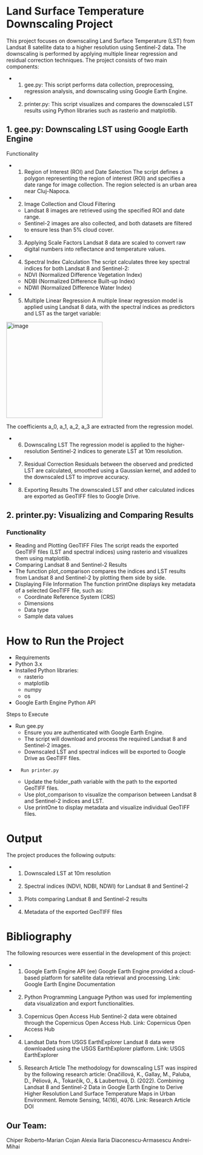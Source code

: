 # Land Surface Temperature Downscaling Project

This project focuses on downscaling Land Surface Temperature (LST) from Landsat 8 satellite data to a higher resolution using Sentinel-2 data. The downscaling is performed by applying multiple linear regression and residual correction techniques. The project consists of two main components:
-	1.	gee.py: This script performs data collection, preprocessing, regression analysis, and downscaling using Google Earth Engine.
-	2.	printer.py: This script visualizes and compares the downscaled LST results using Python libraries such as rasterio and matplotlib.

 ## 1. gee.py: Downscaling LST using Google Earth Engine

Functionality
-	1.	Region of Interest (ROI) and Date Selection
The script defines a polygon representing the region of interest (ROI) and specifies a date range for image collection. The region selected is an urban area near Cluj-Napoca.
-	2.	Image Collection and Cloud Filtering
	-	Landsat 8 images are retrieved using the specified ROI and date range.
	-	Sentinel-2 images are also collected, and both datasets are filtered to ensure less than 5% cloud cover.
-	3.	Applying Scale Factors
Landsat 8 data are scaled to convert raw digital numbers into reflectance and temperature values.
-	4.	Spectral Index Calculation
The script calculates three key spectral indices for both Landsat 8 and Sentinel-2:
	-	NDVI (Normalized Difference Vegetation Index)
	-	NDBI (Normalized Difference Built-up Index)
	-	NDWI (Normalized Difference Water Index)
-	5.	Multiple Linear Regression
A multiple linear regression model is applied using Landsat 8 data, with the spectral indices as predictors and LST as the target variable:


<img width="254" alt="image" src="https://github.com/user-attachments/assets/0c064fe6-4105-4a76-bc02-891755ac9f00" />


The coefficients a_0, a_1, a_2, a_3 are extracted from the regression model.
-	6.	Downscaling LST
The regression model is applied to the higher-resolution Sentinel-2 indices to generate LST at 10m resolution.
-	7.	Residual Correction
Residuals between the observed and predicted LST are calculated, smoothed using a Gaussian kernel, and added to the downscaled LST to improve accuracy.
-	8.	Exporting Results
The downscaled LST and other calculated indices are exported as GeoTIFF files to Google Drive.

## 2. printer.py: Visualizing and Comparing Results

### Functionality
- Reading and Plotting GeoTIFF Files
The script reads the exported GeoTIFF files (LST and spectral indices) using rasterio and visualizes them using matplotlib.
- Comparing Landsat 8 and Sentinel-2 Results
- The function plot_comparison compares the indices and LST results from Landsat 8 and Sentinel-2 by plotting them side by side.
- Displaying File Information
The function printOne displays key metadata of a selected GeoTIFF file, such as:
	- 	Coordinate Reference System (CRS)
	- 	Dimensions
	- 	Data type
	- 	Sample data values

# How to Run the Project

- Requirements
- Python 3.x
- Installed Python libraries:
	-	rasterio
	-	matplotlib
	-	numpy
	-	os
- Google Earth Engine Python API

Steps to Execute
-	Run gee.py
	-	Ensure you are authenticated with Google Earth Engine.
	-	The script will download and process the required Landsat 8 and Sentinel-2 images.
	-	Downscaled LST and spectral indices will be exported to Google Drive as GeoTIFF files.
-		Run printer.py
  	- Update the folder_path variable with the path to the exported GeoTIFF files.
	-	Use plot_comparison to visualize the comparison between Landsat 8 and Sentinel-2 indices and LST.
	-	Use printOne to display metadata and visualize individual GeoTIFF files.

# Output

The project produces the following outputs:
-	1.	Downscaled LST at 10m resolution
-	2.	Spectral indices (NDVI, NDBI, NDWI) for Landsat 8 and Sentinel-2
-	3.	Plots comparing Landsat 8 and Sentinel-2 results
-	4.	Metadata of the exported GeoTIFF files

# Bibliography

The following resources were essential in the development of this project:
-	1.	Google Earth Engine API (ee)
Google Earth Engine provided a cloud-based platform for satellite data retrieval and processing.
Link: Google Earth Engine Documentation
-	2.	Python Programming Language
Python was used for implementing data visualization and export functionalities.
-	3.	Copernicus Open Access Hub
Sentinel-2 data were obtained through the Copernicus Open Access Hub.
Link: Copernicus Open Access Hub
-	4.	Landsat Data from USGS EarthExplorer
Landsat 8 data were downloaded using the USGS EarthExplorer platform.
Link: USGS EarthExplorer
-	5.	Research Article
The methodology for downscaling LST was inspired by the following research article:
Onačillová, K., Gallay, M., Paluba, D., Péliová, A., Tokarčík, O., & Laubertová, D. (2022). Combining Landsat 8 and Sentinel-2 Data in Google Earth Engine to Derive Higher Resolution Land Surface Temperature Maps in Urban Environment. Remote Sensing, 14(16), 4076.
Link: Research Article DOI

## Our Team:
Chiper Roberto-Marian
Cojan Alexia Ilaria
Diaconescu-Armasescu Andrei-Mihai

